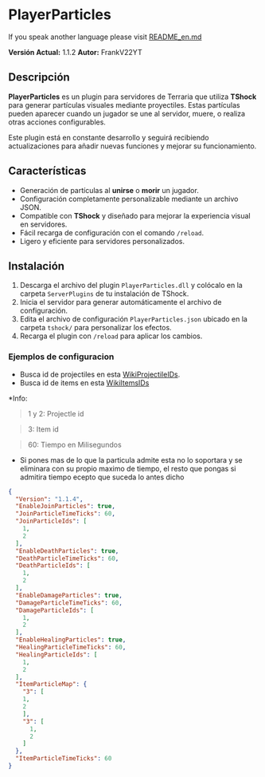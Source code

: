 # PlayerParticles

If you speak another language please visit [README_en.md](https://github.com/itsFrankV22/PlayerParticle-Plugin-/blob/main/README.md)

**Versión Actual:** 1.1.2
**Autor:** FrankV22YT  

## Descripción

**PlayerParticles** es un plugin para servidores de Terraria que utiliza **TShock** para generar partículas visuales mediante proyectiles. Estas partículas pueden aparecer cuando un jugador se une al servidor, muere, o realiza otras acciones configurables. 

Este plugin está en constante desarrollo y seguirá recibiendo actualizaciones para añadir nuevas funciones y mejorar su funcionamiento.

## Características

- Generación de partículas al **unirse** o **morir** un jugador.
- Configuración completamente personalizable mediante un archivo JSON.
- Compatible con **TShock** y diseñado para mejorar la experiencia visual en servidores.
- Fácil recarga de configuración con el comando `/reload`.
- Ligero y eficiente para servidores personalizados.

## Instalación

1. Descarga el archivo del plugin `PlayerParticles.dll` y colócalo en la carpeta `ServerPlugins` de tu instalación de TShock.
2. Inicia el servidor para generar automáticamente el archivo de configuración.
3. Edita el archivo de configuración `PlayerParticles.json` ubicado en la carpeta `tshock/` para personalizar los efectos.
4. Recarga el plugin con `/reload` para aplicar los cambios.

### Ejemplos de configuracion

- Busca id de projectiles en esta [WikiProjectileIDs](https://terraria.fandom.com/wiki/Projectile_IDs).
- Busca id de items en esta [WikiItemsIDs](https://terraria.fandom.com/wiki/Item_IDs)

*Info:
> 1 y 2: Projectle id

> 3: Item id

> 60: Tiempo en Milisegundos
- Si pones mas de lo que la particula admite esta no lo soportara y se eliminara con su propio maximo de tiempo, el resto que pongas si admitira tiempo ecepto que suceda lo antes dicho


```json
{
  "Version": "1.1.4",
  "EnableJoinParticles": true,
  "JoinParticleTimeTicks": 60,
  "JoinParticleIds": [
    1,
    2
  ],
  "EnableDeathParticles": true,
  "DeathParticleTimeTicks": 60,
  "DeathParticleIds": [
    1,
    2
  ],
  "EnableDamageParticles": true,
  "DamageParticleTimeTicks": 60,
  "DamageParticleIds": [
    1,
    2
  ],
  "EnableHealingParticles": true,
  "HealingParticleTimeTicks": 60,
  "HealingParticleIds": [
    1,
    2
  ],
  "ItemParticleMap": {
    "3": [
    1,
    2
    ],
    "3": [
      1,
      2
    ]
  },
  "ItemParticleTimeTicks": 60
}
